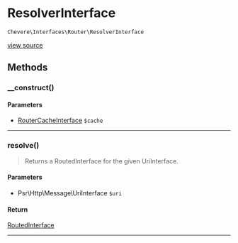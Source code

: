 # ResolverInterface

`Chevere\Interfaces\Router\ResolverInterface`

[view source](https://github.com/chevere/chevere/blob/master//home/rodolfo/git/chevere/chevere/interfaces/Router/ResolverInterface.php)

## Methods

### __construct()

#### Parameters

- [RouterCacheInterface](./RouterCacheInterface.md) `$cache`

---

### resolve()

> Returns a RoutedInterface for the given UriInterface.

#### Parameters

- Psr\Http\Message\UriInterface `$uri`

#### Return

[RoutedInterface](./RoutedInterface.md)

---

